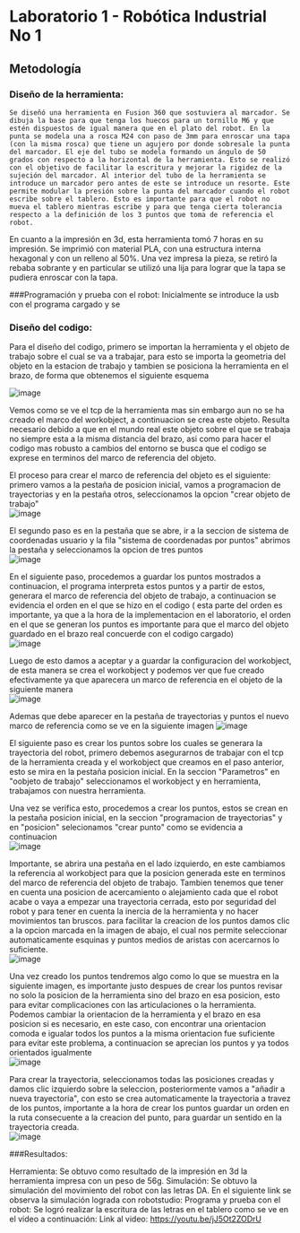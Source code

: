 # Laboratorio 1 - Robótica Industrial No 1

## Metodología


### Diseño de la herramienta:
	Se diseñó una herramienta en Fusion 360 que sostuviera al marcador. Se dibuja la base para que tenga los huecos para un tornillo M6 y que estén dispuestos de igual manera que en el plato del robot. En la punta se modela una a rosca M24 con paso de 3mm para enroscar una tapa (con la misma rosca) que tiene un agujero por donde sobresale la punta del marcador. El eje del tubo se modela formando un ángulo de 50 grados con respecto a la horizontal de la herramienta. Esto se realizó con el objetivo de facilitar la escritura y mejorar la rigidez de la sujeción del marcador. Al interior del tubo de la herramienta se introduce un marcador pero antes de este se introduce un resorte. Este permite modular la presión sobre la punta del marcador cuando el robot escribe sobre el tablero. Esto es importante para que el robot no mueva el tablero mientras escribe y para que tenga cierta tolerancia respecto a la definición de los 3 puntos que toma de referencia el robot.
En cuanto a la impresión en 3d, esta herramienta tomó 7 horas en su impresión. Se imprimió con material PLA, con una estructura interna hexagonal y con un relleno al 50%.
Una vez impresa la pieza, se retiró la rebaba sobrante y en particular se utilizó una lija para lograr que la tapa se pudiera enroscar con la tapa. 


###Programación y prueba con el robot:
Inicialmente se introduce la usb con el programa cargado y  se 


### Diseño del codigo: 
Para el diseño del codigo, primero se importan la herramienta y el objeto de trabajo sobre el cual se va a trabajar, para esto se importa la geometria del objeto en la estacion de trabajo y tambien se posiciona la herramienta en el brazo, de forma que obtenemos el siguiente esquema  

![image](https://user-images.githubusercontent.com/38962033/188245916-d6d916a5-4c54-4465-b880-f4725411326f.png)  

Vemos como se ve el tcp de la herramienta mas sin embargo aun no se ha creado el marco del workobject, a continuacion se crea este objeto. Resulta necesario debido a que en el mundo real este objeto sobre el que se trabaja no siempre esta a la misma distancia del brazo, asi como para hacer el codigo mas robusto a cambios del entorno se busca que el codigo se exprese en terminos del marco de referencia del objeto.

El proceso para crear el marco de referencia del objeto es el siguiente: primero vamos a la pestaña de posicion inicial, vamos a programacion de trayectorias y en la pestaña otros, seleccionamos la opcion "crear objeto de trabajo"  
![image](https://user-images.githubusercontent.com/38962033/188246774-135f161f-3738-45ea-9e6c-37d200213212.png)

El segundo paso es en la pestaña que se abre, ir a la seccion de sistema de coordenadas usuario y la fila "sistema de coordenadas por puntos" abrimos la pestaña y seleccionamos la opcion de tres puntos  
![image](https://user-images.githubusercontent.com/38962033/188247350-f75e1f99-4a78-472e-ad2f-905ef48883a2.png)

En el siguiente paso, procedemos a guardar los puntos mostrados a continuacion, el programa interpreta estos puntos y a partir de estos, generara el marco de referencia del objeto de trabajo, a continuacion se evidencia el orden en el que se hizo en el codigo ( esta parte del orden es importante, ya que a la hora de la implementacion en el laboratorio, el orden en el que se generan los puntos es importante para que el marco del objeto guardado en el brazo real concuerde con el codigo cargado)  
![image](https://user-images.githubusercontent.com/38962033/188247686-370c535a-f9d3-4f7f-af2e-b30552d39dd1.png)

Luego de esto damos a aceptar y a guardar la configuracion del workobject, de esta manera se crea el workobject y podemos ver que fue creado efectivamente ya que aparecera un marco de referencia en el objeto de la siguiente manera  
![image](https://user-images.githubusercontent.com/38962033/188247926-38977d02-9e1d-49d1-bbfb-4a17de163539.png)  

Ademas que debe aparecer en la pestaña de trayectorias y puntos el nuevo marco de referencia como se ve en la siguiente imagen
![image](https://user-images.githubusercontent.com/38962033/188248022-47533472-f7d7-4208-849a-6ec8b33103ea.png)  

El siguiente paso es crear los puntos sobre los cuales se generara la trayectoria del robot, primero debemos asegurarnos de trabajar con el tcp de la herramienta creada y el workobject que creamos en el paso anterior, esto se mira en la pestaña posicion inicial. En la seccion "Parametros" en "oobjeto de trabajo" seleccionamos el workobject y en herramienta, trabajamos con nuestra herramienta.  

Una vez se verifica esto, procedemos a crear los puntos, estos se crean en la pestaña posicion inicial, en la seccion "programacion de trayectorias" y en "posicion" selecionamos "crear punto" como se evidencia a continuacion  
![image](https://user-images.githubusercontent.com/38962033/188248303-c871f663-266f-4cbf-a042-f8bc867cf728.png)  

Importante, se abrira una pestaña en el lado izquierdo, en este cambiamos la referencia al workobject para que la posicion generada este en terminos del marco de referencia del objeto de trabajo. Tambien tenemos que tener en cuenta una posicion de acercamiento o alejamiento cada que el robot acabe o vaya a empezar una trayectoria cerrada, esto por seguridad del robot y para tener en cuenta la inercia de la herramienta y no hacer movimientos tan bruscos. para facilitar la creacion de los puntos damos clic a la opcion marcada en la imagen de abajo, el cual nos permite seleccionar automaticamente esquinas y puntos medios de aristas con acercarnos lo suficiente.  
![image](https://user-images.githubusercontent.com/38962033/188248724-0f8d7133-b6ce-48b5-9d49-040391b6ed92.png)  

Una vez creado los puntos tendremos algo como lo que se muestra en la siguiente imagen, es importante justo despues de crear los puntos revisar no solo la posicion de la herramienta sino del brazo en esa posicion, esto para evitar complicaciones con las articulaciones o la herramienta. Podemos cambiar la orientacion de la herramienta y el brazo en esa posicion si es necesario, en este caso, con encontrar una orientacion comoda e igualar todos los puntos a la misma orientacion fue suficiente para evitar este problema, a continuacion se aprecian los puntos y ya todos orientados igualmente  
![image](https://user-images.githubusercontent.com/38962033/188248989-237b7cc7-c199-4d9f-99d7-13db317ab960.png)  

Para crear la trayectoria, seleccionamos todas las posiciones creadas y damos clic izquierdo sobre la seleccion, posteriormente vamos a "añadir a nueva trayectoria", con esto se crea automaticamente la trayectoria a travez de los puntos, importante a la hora de crear los puntos guardar un orden en la ruta consecuente a la creacion del punto, para guardar un sentido en la trayectoria creada.  
![image](https://user-images.githubusercontent.com/38962033/188249634-5ec19afd-c106-4d97-b16f-ca9c9f2d290e.png)


###Resultados:
	
Herramienta:
Se obtuvo como resultado de la impresión en 3d la herramienta impresa con un peso de 56g.
	Simulación:
Se obtuvo la simulación del movimiento del robot con las letras DA.
En el siguiente link se observa la simulación lograda con robotstudio: 
	Programa y prueba con el robot:
	Se logró realizar la escritura de las letras en el tablero como se ve en el video a continuación:
	Link al video: https://youtu.be/jJ5Ot2ZODrU








